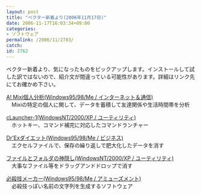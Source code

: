 ```yaml
---
layout: post
title: "ベクター新着より(2006年11月17日)"
date: 2006-11-17T16:03:34+09:00
categories:
- ソフトウェア
permalink: /2006/11/2783/
catch: 
id: 2762
---
```

ベクター新着より、気になったものをピックアップします。インストールして試した訳ではないので、紹介文が間違っている可能性があります。詳細はリンク先にてお確かめ下さい。

[A! Mixi個人分析(Windows95/98/Me / インターネット＆通信)](http://www.vector.co.jp/soft/win95/net/se414664.html)  
　Mixiの特定の個人に関して、データを蓄積して友達関係や生活時間帯を分析

 

[cLauncher-1(WindowsNT/2000/XP / ユーティリティ)](http://www.vector.co.jp/soft/winnt/util/se414647.html)  
　ホットキー、コマンド補完に対応したコマンドランチャー

 

[Dr'Exダイエット(Windows95/98/Me / ビジネス)](http://www.vector.co.jp/soft/win95/business/se414722.html)  
　エクセルファイルで、保存の繰り返しで肥大化したデータを消す

 

[ファイルとフォルダの神隠し(WindowsNT/2000/XP / ユーティリティ)](http://www.vector.co.jp/soft/winnt/util/se414673.html)  
　大事なファイル等をドラッグアンドドロップで消す

 

[必殺技メーカー(Windows95/98/Me / アミューズメント)](http://www.vector.co.jp/soft/win95/amuse/se414646.html)  
　必殺技っぽい名前の文字列を生成するソフトウェア

